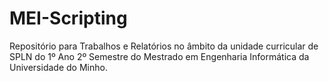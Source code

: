 # MEI-Scripting

Repositório para Trabalhos e Relatórios no âmbito da unidade curricular de SPLN do 1º Ano 2º Semestre do Mestrado em Engenharia Informática da Universidade do Minho.
